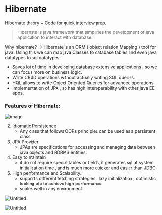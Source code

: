 # Hibernate
Hibernate theory + Code for quick interview prep.
> Hibernate is java framework that simplifies the development of java application to interact with database.
> 

Why hibernate?
->  Hibernate is an ORM ( object relation Mapping )  tool for java. 
    Using this we can map java Classes to database tables and even java datatypes to sql datatypes.

- Saves lot of time in developing database extensive applications , so  we can focus more on business logic.
- Write CRUD operations without actually writing SQL queries.
- HQL allows to write Object Oriented Queries for advanced operations
- Implementation of JPA , so has high interoperability with other java EE apps.

### Features of Hibernate:

![image](https://user-images.githubusercontent.com/67774570/137636678-d901a3c6-c032-415f-ab89-22b2612329b8.png)

2. Idiomatic Persistence
    - Any class that follows OOPs principles can be used as a persistent class
3.  JPA Provider
    - JPAs are specifications for accessing and managing data between java objects and RDBMS entities.
4. Easy to maintain
    - it do not require special tables or fields, it generates sql at system initialization time , and is much more quicker and easier than JDBC
5. High performance and Scalability. 
    - supports different fetching strategies , lazy initialization , optimistic locking etc to achieve high performance
    - scales well in any environment.
    

![Untitled](https://s3-us-west-2.amazonaws.com/secure.notion-static.com/c1b91cbf-1a04-4363-bb0b-324c11a19e77/Untitled.png)

![Untitled](https://s3-us-west-2.amazonaws.com/secure.notion-static.com/c5cc44ee-01ca-456c-98cc-0640e781e91b/Untitled.png)
